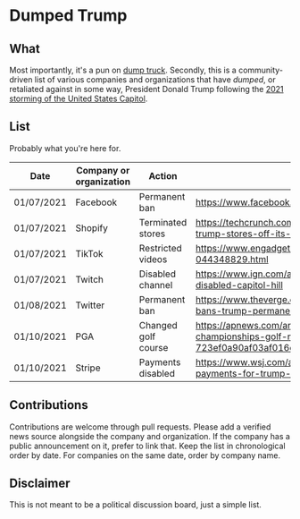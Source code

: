 # Dumped Trump

## What

Most importantly, it's a pun on [dump truck](https://wikipedia.org/wiki/Dump_truck).
Secondly, this is a community-driven list of various companies and organizations
that have *dumped*, or retaliated against in some way, President Donald Trump
following the [2021 storming of the United States Capitol](https://wikipedia.org/wiki/2021_storming_of_the_United_States_Capitol).

## List

Probably what you're here for.

| Date       | Company or organization | Action        | Source |
| ---------- | ----------------------- | ------------- | ------ |
| 01/07/2021 | Facebook                | Permanent ban | https://www.facebook.com/zuck/posts/10112681480907401 |
| 01/07/2021 | Shopify                 | Terminated stores | https://techcrunch.com/2021/01/07/shopify-pulls-donald-trump-stores-off-its-website/ |
| 01/07/2021 | TikTok                  | Restricted videos | https://www.engadget.com/tiktok-ban-trump-044348829.html
| 01/07/2021 | Twitch                  | Disabled channel | https://www.ign.com/articles/twitch-donald-trump-channel-disabled-capitol-hill |
| 01/08/2021 | Twitter                 | Permanent ban | https://www.theverge.com/2021/1/8/22218753/twitter-bans-trump-permanently-realdonaldtrump |
| 01/10/2021 | PGA                     | Changed golf course | https://apnews.com/article/joe-biden-donald-trump-pga-championships-golf-new-jersey-723ef0a90af03af016c9a7ae2b711fc6 |
| 01/10/2021 | Stripe                  | Payments disabled | https://www.wsj.com/articles/stripe-stops-processing-payments-for-trump-campaign-website-11610319116 |

## Contributions

Contributions are welcome through pull requests. Please add a verified news
source alongside the company and organization. If the company has a public
announcement on it, prefer to link that. Keep the list in chronological order by
date. For companies on the same date, order by company name.

## Disclaimer

This is not meant to be a political discussion board, just a simple list.
